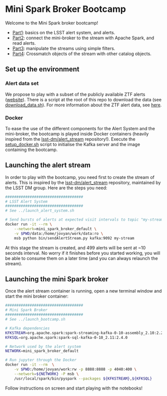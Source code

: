# Mini Spark Broker Bootcamp

Welcome to the Mini Spark broker bootcamp!

* [Part1](bootcamp_1_lsst_alert_stream.ipynb): basics on the LSST alert system, and alerts.
* [Part2](bootcamp_2_simple_connection.ipynb): connect the mini-broker to the stream with Apache Spark, and read alerts.
* [Part3](bootcamp_3_filtering.ipynb): manipulate the streams using simple filters.
* [Part4](bootcamp_4_crossmatching.ipynb): Crossmatch objects of the stream with other catalog objects.

## Set up the environment

### Alert data set

We propose to play with a subset of the publicly available ZTF alerts ([website](https://ztf.uw.edu/alerts/public/)). There is a script at the root of this repo to download the data (see [download_data.sh](../download_data.sh)). For more information about the ZTF alert data, see [here](https://zwickytransientfacility.github.io/ztf-avro-alert/).

### Docker

To ease the use of the different components for the Alert System and the mini-broker, the bootcamp is played inside Docker containers (heavily inspired from the [lsst-dm/alert_stream](https://github.com/lsst-dm/alert_stream) repository!). Execute the [setup_docker.sh](../setup_docker.sh) script to initialise the Kafka server and the image containing the bootcamp.

## Launching the alert stream

In order to play with the bootcamp, you need first to create the stream of alerts. This is inspired by the [lsst-dm/alert_stream](https://github.com/lsst-dm/alert_stream) repository, maintained by the LSST DM group. Here are the steps you need:

```bash
###################################
# LSST Alert System
###################################
# See ../launch_alert_system.sh

# Send bursts of alerts at expected visit intervals to topic "my-stream":
docker run -it --rm \
    --network=mini_spark_broker_default \
    -v $PWD/data:/home/jovyan/work/data:ro \
    msb python bin/sendAlertStream.py kafka:9092 my-stream
```

At this stage the stream is created, and 499 alerts will be sent at ~10 seconds interval. No worry if it finishes before you started working, you will be able to consume them on a later time (and you can always relaunch the stream).

## Launching the mini Spark broker

Once the alert stream container is running, open a new terminal window and start the mini broker container:

```bash
###################################
# Mini Spark Broker
###################################
# See ../launch_bootcamp.sh

# Kafka dependencies
KFKSTREAM=org.apache.spark:spark-streaming-kafka-0-10-assembly_2.10:2.2.0
KFKSQL=org.apache.spark:spark-sql-kafka-0-10_2.11:2.4.0

# Network used by the alert system
NETWORK=mini_spark_broker_default

# Run jupyter through the Docker
docker run -it --rm  \
	-v $PWD:/home/jovyan/work:rw -p 8888:8888 -p 4040:400 \
	--network=${NETWORK} -P msb \
	/usr/local/spark/bin/pyspark --packages ${KFKSTREAM},${KFKSQL}
```

Follow instructions on screen and start playing with the notebooks!
